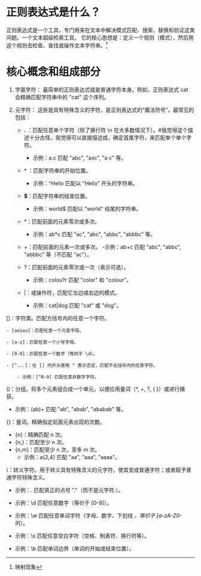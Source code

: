 # 正则表达式是什么？

正则表达式是一个工具，专门用来在文本中解决模式匹配、搜索、替换和验证这类问题。一个文本超级检索工具。
它的核心思想是：定义一个规则（模式），然后用这个规则去检查、查找或操作文本字符串。[^1]


# 核心概念和组成部分

1. 字面字符：
最简单的正则表达式就是普通字符本身。例如，正则表达式 cat 会精确匹配字符串中的 "cat" 这个序列。

2. 元字符：
这些是具有特殊含义的字符，是正则表达式的“魔法符号”。最常见的包括：
    - **.** ：匹配任意单个字符（除了换行符 \n 在大多数情况下）。#我觉得这个描述十分古怪，我觉得可以直接描述成，确定首尾字符，来匹配单个单个字符。
        - 示例：a.c 匹配 "abc", "axc", "a c" 等。
        
    - **^** ：匹配字符串的开始位置。
        - 示例：^Hello 匹配以 "Hello" 开头的字符串。

    - **$**：匹配字符串的结束位置。
        - 示例：world$ 匹配以 "world" 结尾的字符串。  

    - *：匹配前面的元素零次或多次。
        - 示例：ab*c 匹配 "ac", "abc", "abbc", "abbbc" 等。

    - +：匹配前面的元素一次或多次。
        -示例：ab+c 匹配 "abc", "abbc", "abbbc" 等（不匹配 "ac"）。

    - ?：匹配前面的元素零次或一次（表示可选）。
        - 示例：colou?r 匹配 "color" 和 "colour"。

    - |：或操作符，匹配它左边或右边的模式。
        - 示例：cat|dog 匹配 "cat" 或 "dog"。

[]：字符类。匹配方括号内的任意一个字符。

    - [aeiou]：匹配任意一个元音字母。

    - [a-z]：匹配任意一个小写字母。

    - [0-9]：匹配任意一个数字（等同于 \d）。

    - [^...]：在 [] 内开头使用 ^ 表示否定，匹配不在括号内的任意字符。

        - 示例：[^0-9] 匹配任意非数字字符。

()：分组。将多个元素组合成一个单元，以便应用量词（*, +, ?, { }）或进行捕获。
- 示例：(ab)+ 匹配 "ab", "abab", "ababab" 等。

{}：量词。精确指定前面元素出现的次数。
- {n}：精确匹配 n 次。
- {n,}：匹配至少 n 次。
- {n,m}：匹配至少 n 次，至多 m 次。
    - 示例：a{2,4} 匹配 "aa", "aaa", "aaaa"。

\：转义字符。用于转义具有特殊含义的元字符，使其变成普通字符；或者赋予普通字符特殊含义。
- 示例：\. 匹配真正的点号 "."（而不是元字符.）。

- 示例：\d 匹配任意数字（等价于 [0-9]）。

- 示例：\w 匹配任意单词字符（字母、数字、下划线 _，等价于 [a-zA-Z0-9_]）。

- 示例：\s 匹配任意空白字符（空格、制表符、换行符等）。

- 示例：\b 匹配单词边界（单词的开始或结束位置）。

[^1]:映射现象